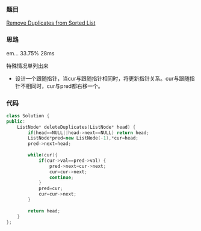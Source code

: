 ### 题目
[Remove Duplicates from Sorted List](https://leetcode-cn.com/problems/remove-duplicates-from-sorted-list/submissions/)
### 思路
em... 33.75% 28ms

特殊情况单列出来
+ 设计一个跟随指针，当cur与跟随指针相同时，将更新指针关系。cur与跟随指针不相同时，cur与pred都右移一个。
### 代码

```c++
class Solution {
public:
    ListNode* deleteDuplicates(ListNode* head) {
        if(head==NULL||head->next==NULL) return head;
        ListNode*pred=new ListNode(-1),*cur=head;
        pred->next=head;
        
        while(cur){
            if(cur->val==pred->val) {
                pred->next=cur->next;
                cur=cur->next;
                continue;
            }
            pred=cur;
            cur=cur->next;
        }
        
        return head;
    }
};
```
